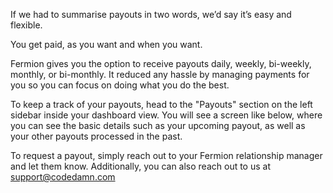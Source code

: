 If we had to summarise payouts in two words, we’d say it’s easy and flexible.

You get paid, as you want and when you want.

Fermion gives you the option to receive payouts daily, weekly, bi-weekly, monthly, or bi-monthly. It reduced any hassle by managing payments for you so you can focus on doing what you do the best.

To keep a track of your payouts, head to the "Payouts" section on the left sidebar inside your dashboard view. You will see a screen like below, where you can see the basic details such as your upcoming payout, as well as your other payouts processed in the past. 

To request a payout, simply reach out to your Fermion relationship manager and let them know. Additionally, you can also reach out to us at [support@codedamn.com](mailto:support@codedamn.com)

